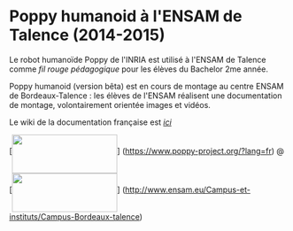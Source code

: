 # Poppy humanoid à l'ENSAM de Talence (2014-2015)

Le robot humanoïde Poppy de l'INRIA est utilisé à l'ENSAM de Talence comme _fil rouge pédagogique_ pour les élèves du Bachelor 2me année.

Poppy humanoid (version bêta) est en cours de montage au centre ENSAM de Bordeaux-Talence : les élèves de l'ENSAM réalisent une documentation de montage, volontairement orientée images et vidéos.

Le wiki de la documentation française est [_ici_](https://github.com/cjlux/Poppy-ENSAM-Talence/wiki/Version-Française)

[<img src="http://147.210.74.152/Poppy/Logos/poppy_name.png" width="190" height="70" align="middle">] (https://www.poppy-project.org/?lang=fr) @ [<img src="http://147.210.74.152/Poppy/Logos/Logo_AMPT_Bdx.png" width="190" height="70" align="middle">] (http://www.ensam.eu/Campus-et-instituts/Campus-Bordeaux-talence)
